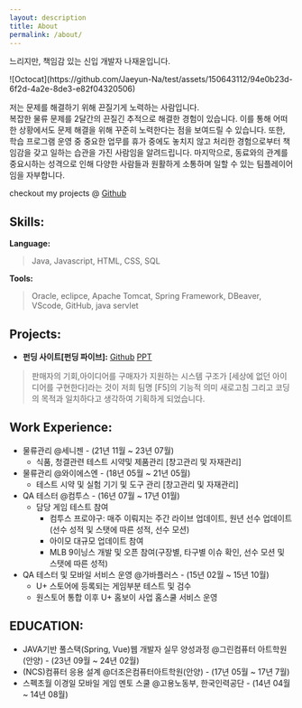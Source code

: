 ```yaml
---
layout: description
title: About
permalink: /about/
---
```


<p>느리지만, 책임감 있는 신입 개발자 나재윤입니다.</p>![Octocat](https://github.com/Jaeyun-Na/test/assets/150643112/94e0b23d-6f2d-4a2e-8de3-e82f04320506)
<p>저는 문제를 해결하기 위해 끈질기게 노력하는 사람입니다.<br> 
복잡한 물류 문제를 2달간의 끈질긴 추적으로 해결한 경험이 있습니다. 이를 통해 어떠한 상황에서도 문제 해결을 위해 꾸준히 노력한다는 점을 보여드릴 수 있습니다. 또한, 학습 프로그램 운영 중 중요한 업무를 휴가 중에도 놓치지 않고 처리한 경험으로부터 책임감을 갖고 일하는 습관을 가진 사람임을 알려드립니다. 마지막으로, 동료와의 관계를 중요시하는 성격으로 인해 다양한 사람들과 원활하게 소통하며 일할 수 있는 팀플레이어임을 자부합니다.</p>
<p>
checkout my projects @
<a href="https://github.com/Jaeyun-Na">Github</a>
</p>

## Skills:

 **Language:** 
> Java, Javascript, HTML, CSS, SQL

 **Tools:**
>  Oracle, eclipce, Apache Tomcat, Spring Framework, DBeaver, 
VScode, GitHub, java servlet


## Projects:

  * **펀딩 사이트[펀딩 파이브]:**
  <a href="https://github.com/smdyuq/FundingFive/tree/jaeyun">Github</a>
<a href="https://url.kr/5j2c1u">PPT</a>
  >판매자의 기회,아이디어를 구매자가 지원하는 시스템 구조가 [세상에 없던 아이디어를 구현한다]라는 것이 저희 팀명 [F5]의 기능적 의미 새로고침 그리고 코딩의 목적과 일치하다고 생각하여 기획하게 되었습니다.


## Work Experience:
- 물류관리 @세니젠 - (21년 11월 ~ 23년 07월)
  - 식품, 청결관련 테스트 시약및 제품관리 [창고관리 및 자재관리]
- 물류관리 @와이에스엔 - (18년 05월 ~ 21년 05월)
  - 테스트 시약 및 실험 기기 및 도구 관리 [창고관리 및 자재관리]
- QA 테스터 @컴투스 - (16년 07월 ~ 17년 01월)
  - 담당 게임 테스트 참여
    - 컴투스 프로야구: 매주 이뤄지는 주간 라이브 업데이트, 원년 선수 업데이트(선수 성적 및 스탯에 따른 성적, 선수 모션)
    - 아이모 대규모 업데이트 참여
    - MLB 9이닝스 개발 및 오픈 참여(구장별, 타구별 이슈 확인, 선수 모션 및 스탯에 따른 성적)
- QA 테스터 및 모바일 서비스 운영 @가바플러스 - (15년 02월 ~ 15년 10월)
  - U+ 스토어에 등록되는 게임부분 테스트 및 검수
  - 원스토어 통합 이후 U+ 홈보이 사업 홈스쿨 서비스 운영 


## EDUCATION:
- JAVA기반 풀스택(Spring, Vue)웹 개발자 실무 양성과정 @그린컴퓨터 아트학원(안양) - (23년 09월 ~ 24년 02월)
- (NCS)컴퓨터 응용 설계 @더조은컴퓨터아트학원(안양) - (17년 05월 ~ 17년 7월)
- 스펙초월 이경일 모바일 게임 멘토 스쿨 @고용노동부, 한국인력공단 - (14년 04월 ~ 14년 08월)